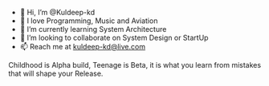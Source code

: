 - 👋 Hi, I’m @Kuldeep-kd
- 👀 I love Programming, Music and Aviation
- 🌱 I’m currently learning System Architecture
- 💞️ I’m looking to collaborate on System Design or StartUp
- 📫 Reach me at kuldeep-kd@live.com

Childhood is Alpha build, Teenage is Beta, it is what you learn from mistakes that will shape your Release.


<!---
Kuldeep-kd/Kuldeep-kd is a ✨ special ✨ repository because its `README.md` (this file) appears on your GitHub profile.
You can click the Preview link to take a look at your changes.
--->
